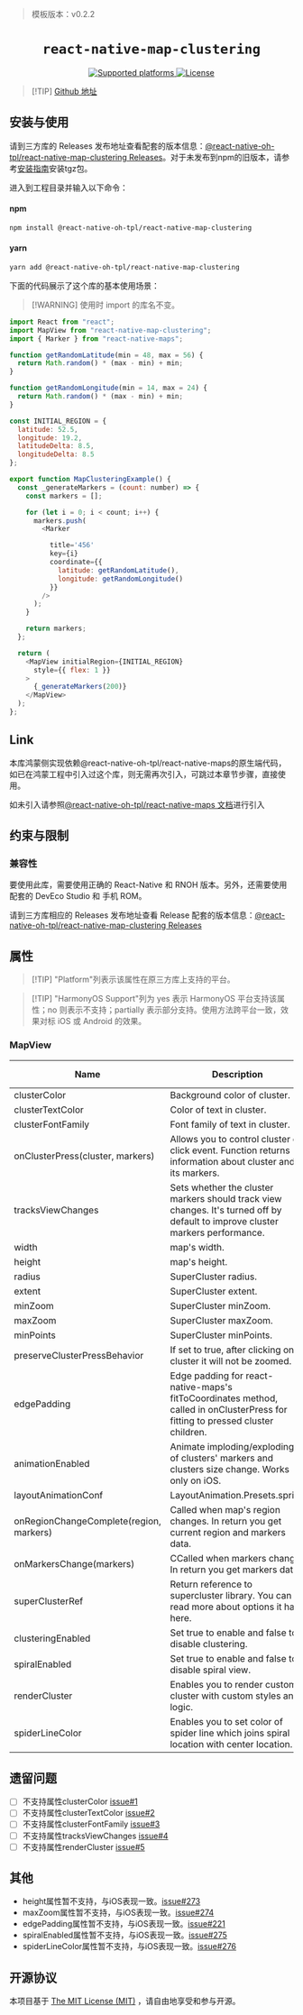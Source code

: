 > 模板版本：v0.2.2

<p align="center">
  <h1 align="center"> <code>react-native-map-clustering</code> </h1>
</p>
<p align="center">
    <a href="https://github.com/venits/react-native-map-clustering">
        <img src="https://img.shields.io/badge/platforms-android%20|%20ios%20|%20harmony%20-lightgrey.svg" alt="Supported platforms" />
    </a>
    <a href="https://mit-license.org/">
        <img src="https://img.shields.io/badge/license-MIT-green.svg" alt="License" />
    </a>
</p>

> [!TIP] [Github 地址](https://github.com/react-native-oh-library/react-native-map-clustering)

## 安装与使用

请到三方库的 Releases 发布地址查看配套的版本信息：[@react-native-oh-tpl/react-native-map-clustering Releases](https://github.com/react-native-oh-library/react-native-map-clustering/releases)。对于未发布到npm的旧版本，请参考[安装指南](/zh-cn/tgz-usage.md)安装tgz包。

进入到工程目录并输入以下命令：



<!-- tabs:start -->

#### **npm**

```bash
npm install @react-native-oh-tpl/react-native-map-clustering
```

#### **yarn**

```bash
yarn add @react-native-oh-tpl/react-native-map-clustering
```

<!-- tabs:end -->

下面的代码展示了这个库的基本使用场景：

> [!WARNING] 使用时 import 的库名不变。

```js
import React from "react";
import MapView from "react-native-map-clustering";
import { Marker } from "react-native-maps";

function getRandomLatitude(min = 48, max = 56) {
  return Math.random() * (max - min) + min;
}

function getRandomLongitude(min = 14, max = 24) {
  return Math.random() * (max - min) + min;
}

const INITIAL_REGION = {
  latitude: 52.5,
  longitude: 19.2,
  latitudeDelta: 8.5,
  longitudeDelta: 8.5
};

export function MapClusteringExample() {
  const _generateMarkers = (count: number) => {
    const markers = [];

    for (let i = 0; i < count; i++) {
      markers.push(
        <Marker

          title='456'
          key={i}
          coordinate={{
            latitude: getRandomLatitude(),
            longitude: getRandomLongitude()
          }}
        />
      );
    }

    return markers;
  };

  return (
    <MapView initialRegion={INITIAL_REGION}
      style={{ flex: 1 }}
    >
      {_generateMarkers(200)}
    </MapView>
  );
};


```
## Link

本库鸿蒙侧实现依赖@react-native-oh-tpl/react-native-maps的原生端代码，如已在鸿蒙工程中引入过这个库，则无需再次引入，可跳过本章节步骤，直接使用。

如未引入请参照[@react-native-oh-tpl/react-native-maps 文档](/zh-cn/react-native-maps.md)进行引入

## 约束与限制

### 兼容性

要使用此库，需要使用正确的 React-Native 和 RNOH 版本。另外，还需要使用配套的 DevEco Studio 和 手机 ROM。

请到三方库相应的 Releases 发布地址查看 Release 配套的版本信息：[@react-native-oh-tpl/react-native-map-clustering Releases](https://github.com/react-native-oh-library/react-native-map-clustering/releases)


## 属性

> [!TIP] "Platform"列表示该属性在原三方库上支持的平台。

> [!TIP] "HarmonyOS Support"列为 yes 表示 HarmonyOS 平台支持该属性；no 则表示不支持；partially 表示部分支持。使用方法跨平台一致，效果对标 iOS 或 Android 的效果。


### MapView

| Name | Description | Type | Required | Platform | HarmonyOS Support  |
| ---- | ----------- | ---- | -------- | -------- | ----------- |
| clusterColor  | Background color of cluster.      | String  | NO | ALL      | NO |
| clusterTextColor  | 	Color of text in cluster.      | String | NO | ALL      | NO |
| clusterFontFamily  | Font family of text in cluster.       | String  | NO | ALL      | NO |
| onClusterPress(cluster, markers)  | Allows you to control cluster on click event. Function returns information about cluster and its markers.   | Function  | NO | ALL      | YES |
| tracksViewChanges  | Sets whether the cluster markers should track view changes. It's turned off by default to improve cluster markers performance.     | Bool  | NO | NO      | NO |
| width  | map's width.     | Number  | NO |  ALL    | YES |
|height  | map's height.     | Number  | NO | NO      | NO |
| radius  | SuperCluster radius.     | Number  | NO | ALL      | YES |
| extent  | SuperCluster extent.     | Number  | NO | ALL      | YES |
| minZoom  | SuperCluster minZoom.     | Number  | NO | ALL      | YES |
| maxZoom  | SuperCluster maxZoom.     | Number | NO | NO      | NO |
| minPoints  | SuperCluster minPoints.    | Number  | NO | ALL      | YES |
| preserveClusterPressBehavior  | If set to true, after clicking on cluster it will not be zoomed.     | Bool  | NO |  ALL    | YES |
| edgePadding  | Edge padding for react-native-maps's fitToCoordinates method, called in onClusterPress for fitting to pressed cluster children.     | Object  | NO |    NO   | NO |
| animationEnabled  | Animate imploding/exploding of clusters' markers and clusters size change. Works only on iOS.     | Bool  | NO |    iOS   | NO |
| layoutAnimationConf  | LayoutAnimation.Presets.spring     | LayoutAnimationConfig  | NO |    iOS   | NO |
| onRegionChangeComplete(region, markers)  | Called when map's region changes. In return you get current region and markers data.    | Function  | NO |    ALL   | YES |
| onMarkersChange(markers) | CCalled when markers change. In return you get markers data.    | Function  | NO |    ALL   | YES |
| superClusterRef  |Return reference to supercluster library. You can read more about options it has here.    | MutableRefObject  | NO |    ALL   | YES |
| clusteringEnabled  | Set true to enable and false to disable clustering.   | Bool  | NO |    ALL   | YES |
| spiralEnabled  | Set true to enable and false to disable spiral view.   | Bool  | NO |    NO   | NO |
| renderCluster  | Enables you to render custom cluster with custom styles and logic.  | Function  | NO |    ALL   | NO |
| spiderLineColor  | Enables you to set color of spider line which joins spiral location with center location.   | String  | NO |    NO   | NO |


## 遗留问题
- [ ] 不支持属性clusterColor [issue#1](https://github.com/react-native-oh-library/react-native-map-clustering/issues/1)
- [ ] 不支持属性clusterTextColor [issue#2](https://github.com/react-native-oh-library/react-native-map-clustering/issues/2)
- [ ] 不支持属性clusterFontFamily [issue#3](https://github.com/react-native-oh-library/react-native-map-clustering/issues/3)
- [ ] 不支持属性tracksViewChanges [issue#4](https://github.com/react-native-oh-library/react-native-map-clustering/issues/4)
- [ ] 不支持属性renderCluster [issue#5](https://github.com/react-native-oh-library/react-native-map-clustering/issues/5)

## 其他
- height属性暂不支持，与iOS表现一致。[issue#273](https://github.com/venits/react-native-map-clustering/issues/273)
- maxZoom属性暂不支持，与iOS表现一致。[issue#274](https://github.com/venits/react-native-map-clustering/issues/274)
- edgePadding属性暂不支持，与iOS表现一致。[issue#221](https://github.com/venits/react-native-map-clustering/issues/221)
- spiralEnabled属性暂不支持，与iOS表现一致。[issue#275](https://github.com/venits/react-native-map-clustering/issues/275)
- spiderLineColor属性暂不支持，与iOS表现一致。[issue#276](https://github.com/venits/react-native-map-clustering/issues/276)

## 开源协议

本项目基于 [The MIT License (MIT)](https://mit-license.org/) ，请自由地享受和参与开源。

